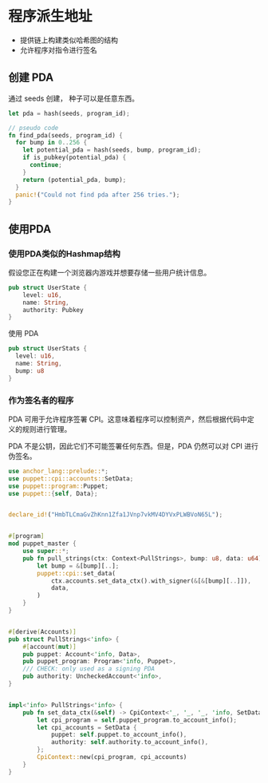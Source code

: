 # 程序派生地址

- 提供链上构建类似哈希图的结构
- 允许程序对指令进行签名

## 创建 PDA

通过 seeds 创建， 种子可以是任意东西。
```rust
let pda = hash(seeds, program_id);
```

```rust
// pseudo code
fn find_pda(seeds, program_id) {
  for bump in 0..256 {
    let potential_pda = hash(seeds, bump, program_id);
    if is_pubkey(potential_pda) {
      continue;
    }
    return (potential_pda, bump);
  }
  panic!("Could not find pda after 256 tries.");
}
```

## 使用PDA

### 使用PDA类似的Hashmap结构
假设您正在构建一个浏览器内游戏并想要存储一些用户统计信息。
```rust
pub struct UserState {
    level: u16,
    name: String,
    authority: Pubkey
}
```
使用 PDA 
```rust
pub struct UserStats {
  level: u16,
  name: String,
  bump: u8
}
```


### 作为签名者的程序
PDA 可用于允许程序签署 CPI。这意味着程序可以控制资产，然后根据代码中定义的规则进行管理。

PDA 不是公钥，因此它们不可能签署任何东西。但是，PDA 仍然可以对 CPI 进行伪签名。
```rust
use anchor_lang::prelude::*;
use puppet::cpi::accounts::SetData;
use puppet::program::Puppet;
use puppet::{self, Data};


declare_id!("HmbTLCmaGvZhKnn1Zfa1JVnp7vkMV4DYVxPLWBVoN65L");


#[program]
mod puppet_master {
    use super::*;
    pub fn pull_strings(ctx: Context<PullStrings>, bump: u8, data: u64) -> Result<()> {
        let bump = &[bump][..];
        puppet::cpi::set_data(
            ctx.accounts.set_data_ctx().with_signer(&[&[bump][..]]),
            data,
        )
    }
}


#[derive(Accounts)]
pub struct PullStrings<'info> {
    #[account(mut)]
    pub puppet: Account<'info, Data>,
    pub puppet_program: Program<'info, Puppet>,
    /// CHECK: only used as a signing PDA
    pub authority: UncheckedAccount<'info>,
}


impl<'info> PullStrings<'info> {
    pub fn set_data_ctx(&self) -> CpiContext<'_, '_, '_, 'info, SetData<'info>> {
        let cpi_program = self.puppet_program.to_account_info();
        let cpi_accounts = SetData {
            puppet: self.puppet.to_account_info(),
            authority: self.authority.to_account_info(),
        };
        CpiContext::new(cpi_program, cpi_accounts)
    }
}
```